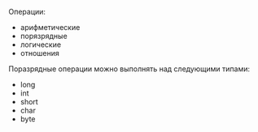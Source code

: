 Операции:
- арифметические
- порязрядные
- логические
- отношения


Поразрядные операции можно выполнять над следующими типами:
- long
- int
- short
- char
- byte
